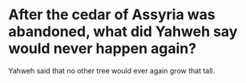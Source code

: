 # After the cedar of Assyria was abandoned, what did Yahweh say would never happen again?

Yahweh said that no other tree would ever again grow that tall.
